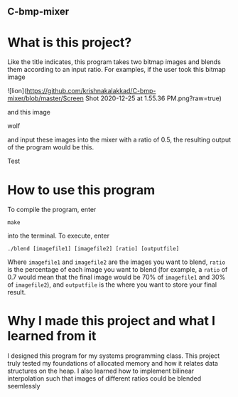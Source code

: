 ## C-bmp-mixer

# What is this project?

Like the title indicates, this program takes two bitmap images and blends them according to an input ratio. For examples, if the user took this bitmap image

![lion](https://github.com/krishnakalakkad/C-bmp-mixer/blob/master/Screen Shot 2020-12-25 at 1.55.36 PM.png?raw=true)

and this image


wolf

and input these images into the mixer with a ratio of 0.5, the resulting output of the program would be this.

Test


# How to use this program 

To compile the program, enter

`make`

into the terminal. To execute, enter

`./blend [imagefile1] [imagefile2] [ratio] [outputfile]`

Where `imagefile1` and `imagefile2` are the images you want to blend, `ratio` is the percentage of each image you want to blend (for example, a `ratio` of 0.7 would mean that the final image would be 70% of `imagefile1` and 30% of `imagefile2`),  and `outputfile` is the where you want to store your final result.


# Why I made this project and what I learned from it

I designed this program for my systems programming class. This project truly tested my foundations of allocated memory and how it relates data structures on the heap. I also learned how to implement bilinear interpolation such that images of different ratios could be blended seemlessly
